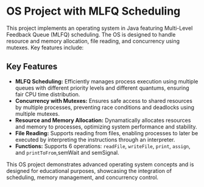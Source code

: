 # OS Project with MLFQ Scheduling

This project implements an operating system in Java featuring Multi-Level Feedback Queue (MLFQ) scheduling. The OS is designed to handle resource and memory allocation, file reading, and concurrency using mutexes. Key features include:

## Key Features

- **MLFQ Scheduling:** Efficiently manages process execution using multiple queues with different priority levels and different quantums, ensuring fair CPU time distribution.
- **Concurrency with Mutexes:** Ensures safe access to shared resources by multiple processes, preventing race conditions and deadlocks using multiple mutexes.
- **Resource and Memory Allocation:** Dynamatically allocates resources and memory to processes, optimizing system performance and stability.
- **File Reading:** Supports reading from files, enabling processes to later be executed by interpreting the instructions through an interpreter.
- **Functions:** Supports 6 operations: `readFile`, `writeFile`, `print`, `assign`, and `printToFrom`,semWait and semSignal.

This OS project demonstrates advanced operating system concepts and is designed for educational purposes, showcasing the integration of scheduling, memory management, and concurrency control.
